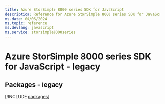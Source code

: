 ```yaml
---
title: Azure StorSimple 8000 series SDK for JavaScript
description: Reference for Azure StorSimple 8000 series SDK for JavaScript
ms.date: 06/06/2024
ms.topic: reference
ms.devlang: javascript
ms.service: storsimple8000series
---
```

# Azure StorSimple 8000 series SDK for JavaScript - legacy
## Packages - legacy
[!INCLUDE [packages](storsimple-8000-series-index.md)]